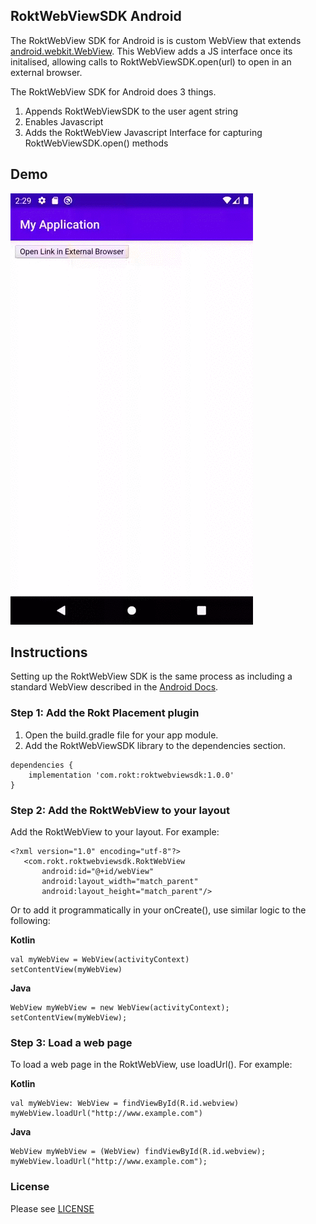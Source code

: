 ## RoktWebViewSDK Android

The RoktWebView SDK for Android is is custom WebView that extends [android.webkit.WebView](https://developer.android.com/reference/kotlin/android/webkit/WebView). This WebView adds a JS interface once its initalised, allowing calls to RoktWebViewSDK.open(url) to open in an external browser.

The RoktWebView SDK for Android does 3 things. 
1. Appends RoktWebViewSDK to the user agent string 
2. Enables Javascript
3. Adds the RoktWebView Javascript Interface for capturing RoktWebViewSDK.open() methods


## Demo

![Demo](/assets/demo.gif)


## Instructions

Setting up the RoktWebView SDK is the same process as including a standard WebView described in the [Android Docs](https://developer.android.com/guide/webapps/webview).

### Step 1: Add the Rokt Placement plugin
1. Open the build.gradle file for your app module.
2. Add the RoktWebViewSDK library to the dependencies section.
```
dependencies {
    implementation 'com.rokt:roktwebviewsdk:1.0.0'
}
```

### Step 2: Add the RoktWebView to your layout

Add the RoktWebView to your layout. For example: 
```
<?xml version="1.0" encoding="utf-8"?>
   <com.rokt.roktwebviewsdk.RoktWebView
       android:id="@+id/webView"
       android:layout_width="match_parent"
       android:layout_height="match_parent"/>

```

Or to add it programmatically in your onCreate(), use similar logic to the following: 

**Kotlin**
```
val myWebView = WebView(activityContext)
setContentView(myWebView)
```

**Java**
```
WebView myWebView = new WebView(activityContext);
setContentView(myWebView);
```
### Step 3: Load a web page
To load a web page in the RoktWebView, use loadUrl(). For example:

**Kotlin**
```
val myWebView: WebView = findViewById(R.id.webview)
myWebView.loadUrl("http://www.example.com")
```

**Java**
```
WebView myWebView = (WebView) findViewById(R.id.webview);
myWebView.loadUrl("http://www.example.com");
```

### License
Please see [LICENSE](/LICENSE)